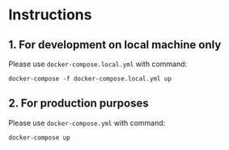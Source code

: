 # Instructions

## 1. For development on local machine only

Please use ```docker-compose.local.yml``` with command:

```shell
docker-compose -f docker-compose.local.yml up
```

## 2. For production purposes

Please use ```docker-compose.yml``` with command:

```shell
docker-compose up
```
